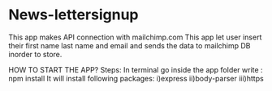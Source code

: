 # News-lettersignup

This app makes API connection with mailchimp.com
This app let user insert their first name last name and email and sends the data to mailchimp DB inorder to store.

HOW TO START THE APP?
Steps:
In terminal go inside the app folder write : npm install
It will install following packages:
  i)express
  ii)body-parser
  iii)https
  
